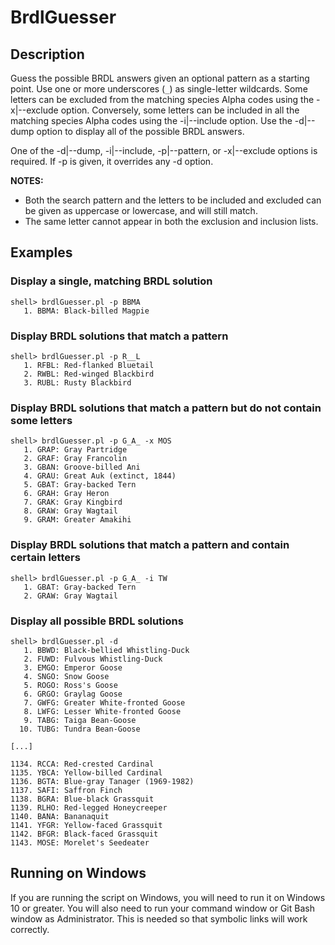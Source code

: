 # BrdlGuesser
## Description
Guess the possible BRDL answers given an optional pattern as a starting point. Use one or more underscores (`_`) as single-letter wildcards. Some letters can be excluded from the matching species Alpha codes using the -x|--exclude option. Conversely, some letters can be included in all the matching species Alpha codes using the -i|--include option. Use the -d|--dump option to display all of the possible BRDL answers.

One of the -d|--dump, -i|--include, -p|--pattern, or -x|--exclude options is required. If -p is given, it overrides any -d option.

**NOTES:**
* Both the search pattern and the letters to be included and excluded can be given as uppercase or lowercase, and will still match.
* The same letter cannot appear in both the exclusion and inclusion lists.

## Examples
### Display a single, matching BRDL solution
```
shell> brdlGuesser.pl -p BBMA
   1. BBMA: Black-billed Magpie
```

### Display BRDL solutions that match a pattern
```
shell> brdlGuesser.pl -p R__L
   1. RFBL: Red-flanked Bluetail
   2. RWBL: Red-winged Blackbird
   3. RUBL: Rusty Blackbird
```

### Display BRDL solutions that match a pattern but do not contain some letters
```
shell> brdlGuesser.pl -p G_A_ -x MOS
   1. GRAP: Gray Partridge
   2. GRAF: Gray Francolin
   3. GBAN: Groove-billed Ani
   4. GRAU: Great Auk (extinct, 1844)
   5. GBAT: Gray-backed Tern
   6. GRAH: Gray Heron
   7. GRAK: Gray Kingbird
   8. GRAW: Gray Wagtail
   9. GRAM: Greater Amakihi
```

### Display BRDL solutions that match a pattern and contain certain letters
```
shell> brdlGuesser.pl -p G_A_ -i TW
   1. GBAT: Gray-backed Tern
   2. GRAW: Gray Wagtail
```

### Display all possible BRDL solutions
```
shell> brdlGuesser.pl -d
   1. BBWD: Black-bellied Whistling-Duck
   2. FUWD: Fulvous Whistling-Duck
   3. EMGO: Emperor Goose
   4. SNGO: Snow Goose
   5. ROGO: Ross's Goose
   6. GRGO: Graylag Goose
   7. GWFG: Greater White-fronted Goose
   8. LWFG: Lesser White-fronted Goose
   9. TABG: Taiga Bean-Goose
  10. TUBG: Tundra Bean-Goose

[...]

1134. RCCA: Red-crested Cardinal
1135. YBCA: Yellow-billed Cardinal
1136. BGTA: Blue-gray Tanager (1969-1982)
1137. SAFI: Saffron Finch
1138. BGRA: Blue-black Grassquit
1139. RLHO: Red-legged Honeycreeper
1140. BANA: Bananaquit
1141. YFGR: Yellow-faced Grassquit
1142. BFGR: Black-faced Grassquit
1143. MOSE: Morelet's Seedeater
```

## Running on Windows
If you are running the script on Windows, you will need to run it on Windows 10 or greater. You will also need to run your command window or Git Bash window as Administrator. This is needed so that symbolic links will work correctly.
